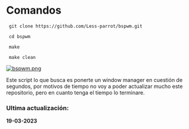 # Comandos


     git clone https://github.com/Less-parrot/bspwm.git

     cd bspwm

     make

     make clean

[![bspwm.png](https://i.postimg.cc/yd60SDrk/bspwm.png)](https://postimg.cc/kVZ20gCm)

Este script lo que busca es ponerte un window manager en cuestión de segundos,
por motivos de tiempo no voy a poder actualizar mucho este repositorio, pero 
en cuanto tenga el tiempo lo terminare.


### Ultima actualización:
**19-03-2023**
